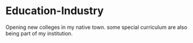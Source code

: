 # Education-Industry
Opening new colleges in my native town.
some special curriculum are also being part of my institution.
<br>
